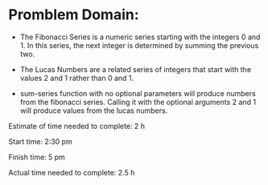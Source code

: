 # Promblem Domain:

* The Fibonacci Series is a numeric series starting with the integers 0 and 1. In this series, the next integer is determined by summing the previous two.

* The Lucas Numbers are a related series of integers that start with the values 2 and 1 rather than 0 and 1.

* sum-series function with no optional parameters will produce numbers from the fibonacci series. Calling it with the optional arguments 2 and 1 will produce values from the lucas numbers.

Estimate of time needed to complete: 2 h

Start time: 2:30 pm

Finish time: 5 pm

Actual time needed to complete: 2.5 h
